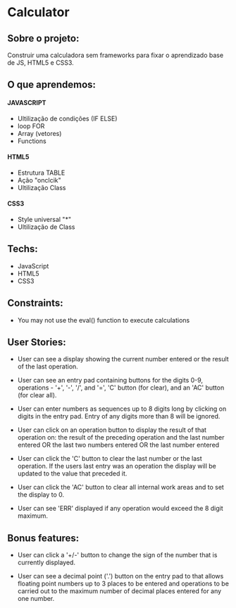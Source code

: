 # Calculator

## Sobre o projeto:
 Construir uma calculadora sem frameworks para fixar o aprendizado base de JS, HTML5 e CSS3.

## O que aprendemos:
 #### JAVASCRIPT
 - Ultilização de condições (IF ELSE)
 - loop FOR
 - Array (vetores)
 - Functions

 #### HTML5
 - Estrutura TABLE
 - Ação "onclcik"
 - Ultilização Class

 #### CSS3
 - Style universal "*"
 - Ultilização de Class
 
 ## Techs:
 - JavaScript
 - HTML5
 - CSS3

## Constraints:
 - You may not use the eval() function to execute calculations

## User Stories:
 - User can see a display showing the current number entered or the result of the last operation.

 - User can see an entry pad containing buttons for the digits 0-9, operations - '+', '-', '/', and '=',        'C' button (for clear), and an 'AC' button (for clear all).

 - User can enter numbers as sequences up to 8 digits long by clicking on digits in the entry pad. Entry of     any digits more than 8 will be ignored.

 - User can click on an operation button to display the result of that operation on:
    the result of the preceding operation and the last number entered OR
    the last two numbers entered OR
    the last number entered

 - User can click the 'C' button to clear the last number or the last operation. If the users last entry      was an operation the display will be updated to the value that preceded it.

 - User can click the 'AC' button to clear all internal work areas and to set the display to 0.

 - User can see 'ERR' displayed if any operation would exceed the 8 digit maximum.
    
## Bonus features:
 - User can click a '+/-' button to change the sign of the number that is currently displayed.

 - User can see a decimal point ('.') button on the entry pad to that allows floating point numbers up to 3     places to be entered and operations to be carried out to the maximum number of decimal places entered      for any one number.

